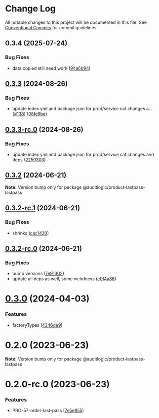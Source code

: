 # Change Log

All notable changes to this project will be documented in this file.
See [Conventional Commits](https://conventionalcommits.org) for commit guidelines.

## 0.3.4 (2025-07-24)


### Bug Fixes

* data copied still need work ([94a6b94](https://github.com/zerobias-org/product/commit/94a6b942fb0516367548599d739529536132755a))





## [0.3.3](https://github.com/auditlogic/product/compare/@auditlogic/product-lastpass-lastpass@0.3.2...@auditlogic/product-lastpass-lastpass@0.3.3) (2024-08-26)


### Bug Fixes

* update index yml and package json for prod/service cat changes a… ([#138](https://github.com/auditlogic/product/issues/138)) ([08fe9be](https://github.com/auditlogic/product/commit/08fe9beb1c8457462a19bc69caa02e6212d97e1a))





## [0.3.3-rc.0](https://github.com/auditlogic/product/compare/@auditlogic/product-lastpass-lastpass@0.3.2...@auditlogic/product-lastpass-lastpass@0.3.3-rc.0) (2024-08-26)


### Bug Fixes

* update index yml and package json for prod/service cat changes and deps ([2250303](https://github.com/auditlogic/product/commit/225030363a363608240135b7ebed386b28f01e4b))





## [0.3.2](https://github.com/auditlogic/product/compare/@auditlogic/product-lastpass-lastpass@0.3.2-rc.1...@auditlogic/product-lastpass-lastpass@0.3.2) (2024-06-21)

**Note:** Version bump only for package @auditlogic/product-lastpass-lastpass





## [0.3.2-rc.1](https://github.com/auditlogic/product/compare/@auditlogic/product-lastpass-lastpass@0.3.2-rc.0...@auditlogic/product-lastpass-lastpass@0.3.2-rc.1) (2024-06-21)


### Bug Fixes

* shrinks ([cac1420](https://github.com/auditlogic/product/commit/cac14200fefcd8183ab69fe89a47bd3f70f563e9))





## [0.3.2-rc.0](https://github.com/auditlogic/product/compare/@auditlogic/product-lastpass-lastpass@0.3.0...@auditlogic/product-lastpass-lastpass@0.3.2-rc.0) (2024-06-21)


### Bug Fixes

* bump versions ([7e91302](https://github.com/auditlogic/product/commit/7e913023b8b312150ed7762c32fbbe616be71de5))
* update all deps as well, some weirdness ([e0f4a86](https://github.com/auditlogic/product/commit/e0f4a864714e2d3de6bbf3da014d5312fe53be2f))





# [0.3.0](https://github.com/auditlogic/product/compare/@auditlogic/product-lastpass-lastpass@0.2.0...@auditlogic/product-lastpass-lastpass@0.3.0) (2024-04-03)


### Features

* factoryTypes ([4346de9](https://github.com/auditlogic/product/commit/4346de92693aee892fccf725338ffc7b80ab182b))





# 0.2.0 (2023-06-23)

**Note:** Version bump only for package @auditlogic/product-lastpass-lastpass





# 0.2.0-rc.0 (2023-06-23)


### Features

* PRO-57-order-last-pass ([7e5e855](https://github.com/auditlogic/product/commit/7e5e855dd59e6222582f689e6f4f7db9302b5d65))
